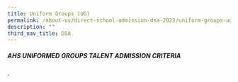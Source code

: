 ```yaml
---
title: Uniform Groups (UG)
permalink: /about-us/direct-school-admission-dsa-2022/uniform-groups-ug/
description: ""
third_nav_title: DSA
---
```

##### AHS UNIFORMED GROUPS TALENT ADMISSION CRITERIA 

.

